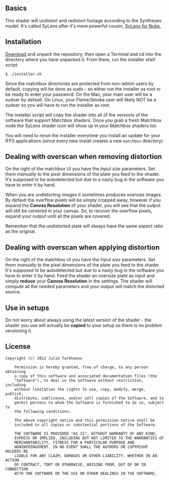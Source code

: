 ## Basics

This shader will undistort and redistort footage according to the Syntheyes model. It's called SyLens after it's more
powerful cousin, [SyLens for Nuke.](http://github.com/julik/sylens)

## Installation

[Download](https://github.com/julik/sylens_matchbox/archive/master.zip) and unpack the repository, then open a Terminal and cd into the directory where you have unpacked it.
From there, run the installer shell script:

	$ ./installer.sh

Since the matchbox directories are protected from non-admin users by default, copying will be done as sudo - so either run the installer
as root or be ready to enter your password. On the Mac, your main user will be a sudoer by default. On Linux, your Flame/Smoke user will likely NOT
be a sudoer so you will have to run the installer as root.

The installer script will copy the shader into all of the versions of the software that support Matchbox shaders. Once you grab a fresh Matchbox node the SyLens
shader icon will show up in your Matchbox shaders list.

You will need to rerun the installer everytime you install an update for your IFFS applications (since every new install
creates a new `matchbox` directory) 

## Dealing with overscan when removing distortion

On the right of the matchbox UI you have the *Input size* parameters. Set them *manually* to the pixel dimensions of the plate you feed to the shader.
It's supposed to be autodetected but due to a nasty bug in the software you have to enter it by hand. 

When you are undistorting images it sometimes produces oversize images. By default the overflow pixels will be
simply cropped away, however if you expand the **Canvas Resolution** of your shader, you will see that the output
will still be centered in your canvas. So, to recover the overflow pixels, expand your output until all the pixels are
covered.

Remember that the undistorted plate will always have the same aspect ratio as the original.

## Dealing with overscan when applying distortion

On the right of the matchbox UI you have the *Input size* parameters. Set them *manually* to the pixel dimensions of the plate you feed to the shader.
It's supposed to be autodetected but due to a nasty bug in the software you have to enter it by hand. Feed the shader an oversize plate as input and 
simply **reduce** your **Canvas Resolution** in the settings. The shader will compute all the needed parameters
and your output will match the distorted source.

## Use in setups

Do not worry about always using the latest version of the shader - the shader you use will actually be **copied** to your setup
so there is no problem versioning it.

## License

    Copyright (c) 2012 Julik Tarkhanov
    
    	Permission is hereby granted, free of charge, to any person obtaining
    	a copy of this software and associated documentation files (the
    	"Software"), to deal in the Software without restriction, including
    	without limitation the rights to use, copy, modify, merge, publish,
    	distribute, sublicense, and/or sell copies of the Software, and to
    	permit persons to whom the Software is furnished to do so, subject to
    	the following conditions:
    
    	The above copyright notice and this permission notice shall be
    	included in all copies or substantial portions of the Software.
    
    	THE SOFTWARE IS PROVIDED "AS IS", WITHOUT WARRANTY OF ANY KIND,
    	EXPRESS OR IMPLIED, INCLUDING BUT NOT LIMITED TO THE WARRANTIES OF
    	MERCHANTABILITY, FITNESS FOR A PARTICULAR PURPOSE AND
    	NONINFRINGEMENT. IN NO EVENT SHALL THE AUTHORS OR COPYRIGHT HOLDERS BE
    	LIABLE FOR ANY CLAIM, DAMAGES OR OTHER LIABILITY, WHETHER IN AN ACTION
    	OF CONTRACT, TORT OR OTHERWISE, ARISING FROM, OUT OF OR IN CONNECTION
    	WITH THE SOFTWARE OR THE USE OR OTHER DEALINGS IN THE SOFTWARE.
